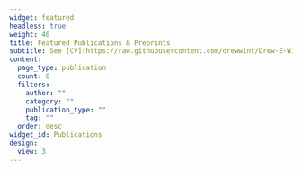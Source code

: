 ```yaml
---
widget: featured
headless: true
weight: 40
title: Featured Publications & Preprints
subtitle: See [CV](https://raw.githubusercontent.com/drewwint/Drew-E-Winters.site/master/static/uploads/DWinters_CV_11-21.pdf) for all publications
content:
  page_type: publication
  count: 0
  filters:
    author: ""
    category: ""
    publication_type: ""
    tag: ""
  order: desc
widget_id: Publications
design:
  view: 3
---
```

